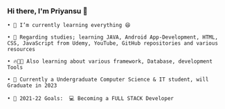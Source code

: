 ### Hi there, I'm Priyansu 👋

    • 🍹 I’m currently learning everything 😆
    
    • 🌱 Regarding studies; learning JAVA, Android App-Development, HTML, CSS, JavaScript from Udemy, YouTube, GitHub repositories and various resources
    
    • 🔥👨‍💻 Also learning about various framework, Database, development Tools 

    • 🏫 Currently a Undergraduate Computer Science & IT student, will Graduate in 2023

    • 🥅 2021-22 Goals:  💻 Becoming a FULL STACK Developer
